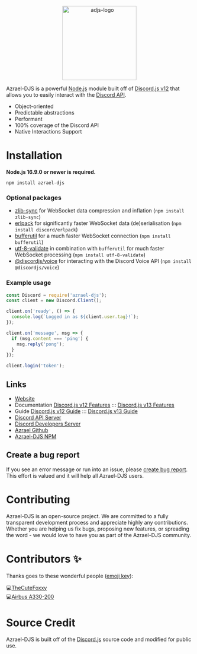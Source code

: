 <p align="center">

  <a href="https://azrael.gg" target="_blank">
    <img alt="adjs-logo" height="200" alt="Azrael-DJS Logo" src="https://cdn.azrael.gg/uploads/branding/banners/azrael-djs.png"/>
  </a>
</p>

Azrael-DJS is a powerful [Node.js](https://nodejs.org/) module built off of [Discord.js v12](https://discord.js.org/#/docs/discord.js/v12/general/welcome) that allows you to easily interact with the [Discord API](https://discord.com/developers/docs/intro).

- Object-oriented
- Predictable abstractions
- Performant
- 100% coverage of the Discord API
- Native Interactions Support


# Installation

**Node.js 16.9.0 or newer is required.**
```sh-session
npm install azrael-djs
```

### Optional packages

- [zlib-sync](https://www.npmjs.com/package/zlib-sync) for WebSocket data compression and inflation (`npm install zlib-sync`)
- [erlpack](https://github.com/discord/erlpack) for significantly faster WebSocket data (de)serialisation (`npm install discord/erlpack`)
- [bufferutil](https://www.npmjs.com/package/bufferutil) for a much faster WebSocket connection (`npm install bufferutil`)
- [utf-8-validate](https://www.npmjs.com/package/utf-8-validate) in combination with `bufferutil` for much faster WebSocket processing (`npm install utf-8-validate`)
- [@discordjs/voice](https://www.npmjs.com/package/@discordjs/voice) for interacting with the Discord Voice API (`npm install @discordjs/voice`)

### Example usage

```js
const Discord = require('azrael-djs');
const client = new Discord.Client();

client.on('ready', () => {
  console.log(`Logged in as ${client.user.tag}!`);
});

client.on('message', msg => {
  if (msg.content === 'ping') {
    msg.reply('pong');
  }
});

client.login('token');
```

## Links
- [Website](https://azrael.gg)
- Documentation [Discord.js v12 Features](https://discord.js.org/#/docs/discord.js/v12/general/welcome) ::: [Discord.js v13 Features](https://discord.js.org/#/docs/discord.js/v13/general/welcome)
- Guide [Discord.js v12 Guide](https://v12.discordjs.guide/) ::: [Discord.js v13 Guide](https://discordjs.guide/additional-info/changes-in-v13.html)
- [Discord API Server](https://discord.gg/discord-api)
- [Discord Developers Server](https://discord.gg/discord-developers)
- [Azrael Github](https://github.com/Azrael-Interactive)
- [Azrael-DJS NPM](https://npmjs.org/azrael-djs)

## Create a bug report

If you see an error message or run into an issue, please [create bug report](https://github.com/Azrael-Interactive/azrael-djs/issues/new). This effort is valued and it will help all Azrael-DJS users.


# Contributing

Azrael-DJS is an open-source project. We are committed to a fully transparent development process and appreciate highly any contributions. Whether you are helping us fix bugs, proposing new features, or spreading the word - we would love to have you as part of the Azrael-DJS community.

# Contributors ✨

Thanks goes to these wonderful people ([emoji key](https://allcontributors.org/docs/en/emoji-key)):

💻[TheCuteFoxxy](https://thecutefoxxy.com)\
💻[Airbus A330-200](https://github.com)

# Source Credit
Azrael-DJS is built off of the [Discord.js](https://discord.js.org) source code and modified for public use.

